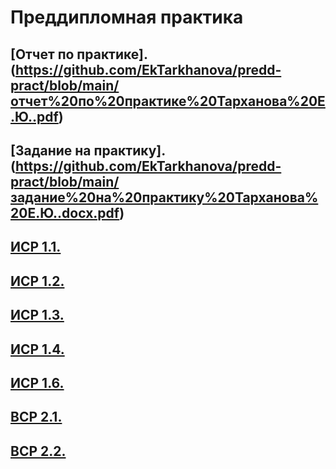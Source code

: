# Преддипломная практика
## [Отчет по практике].(https://github.com/EkTarkhanova/predd-pract/blob/main/отчет%20по%20практике%20Тарханова%20Е.Ю..pdf)
## [Задание на практику].(https://github.com/EkTarkhanova/predd-pract/blob/main/задание%20на%20практику%20Тарханова%20Е.Ю..docx.pdf)


## [ИСР 1.1.](https://github.com/EkTarkhanova/predd-pract/blob/main/Тарханова%20Е.Ю.%20ИСР1.1.pdf) 
## [ИСР 1.2.](https://github.com/EkTarkhanova/predd-pract/blob/main/Тарханова%20Е.Ю.%20ИСР%201.2.pptx)
## [ИСР 1.3.](https://github.com/EkTarkhanova/predd-pract/blob/main/Тарханова%20Е.Ю.%20ИСР1.3.pdf)
## [ИСР 1.4.](https://github.com/EkTarkhanova/predd-pract/blob/main/Тарханова%20Е.Ю.%20ИСР1.4.pdf)
## [ИСР 1.6.](https://github.com/EkTarkhanova/predd-pract/blob/main/Тарханова%20Е.Ю.%20ИСР1.6.pdf)
## [ВСР 2.1.](https://github.com/EkTarkhanova/predd-pract/blob/main/Тарханова%20Е.Ю.%20ВСР%202.1.pdf)
## [ВСР 2.2.](https://github.com/EkTarkhanova/predd-pract/blob/main/Тарханова%20Е.Ю.%20ВСР%202.2.pdf)
